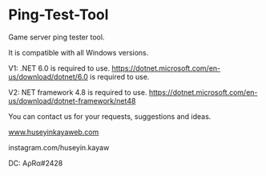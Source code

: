 # Ping-Test-Tool
Game server ping tester tool.

It is compatible with all Windows versions.

V1: .NET 6.0 is required to use.
https://dotnet.microsoft.com/en-us/download/dotnet/6.0 is required to use.

V2: NET framework 4.8 is required to use.
https://dotnet.microsoft.com/en-us/download/dotnet-framework/net48

You can contact us for your requests, suggestions and ideas.

www.huseyinkayaweb.com

instagram.com/huseyin.kayaw

DC: AρRα#2428
